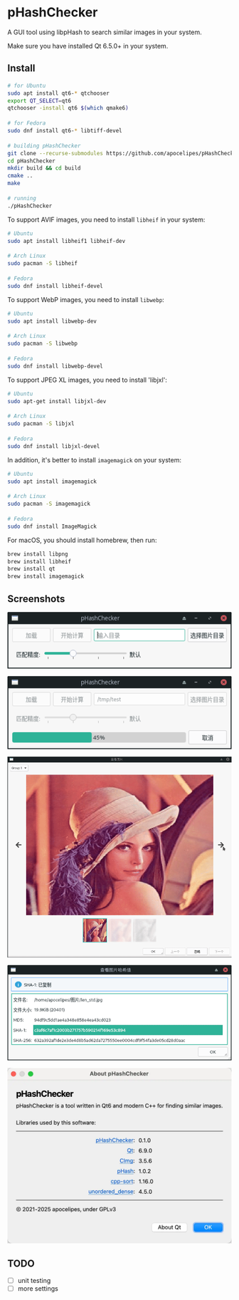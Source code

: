 # pHashChecker

A GUI tool using libpHash to search similar images in your system.

Make sure you have installed Qt 6.5.0+ in your system.

## Install

```bash
# for Ubuntu
sudo apt install qt6-* qtchooser
export QT_SELECT=qt6
qtchooser -install qt6 $(which qmake6)

# for Fedora
sudo dnf install qt6-* libtiff-devel

# building pHashChecker
git clone --recurse-submodules https://github.com/apocelipes/pHashChecker
cd pHashChecker
mkdir build && cd build
cmake ..
make

# running
./pHashChecker
```

To support AVIF images, you need to install `libheif` in your system:

```bash
# Ubuntu
sudo apt install libheif1 libheif-dev

# Arch Linux
sudo pacman -S libheif

# Fedora
sudo dnf install libheif-devel
```

To support WebP images, you need to install `libwebp`:

```bash
# Ubuntu
sudo apt install libwebp-dev

# Arch Linux
sudo pacman -S libwebp

# Fedora
sudo dnf install libwebp-devel
```

To support JPEG XL images, you need to install 'libjxl':

```bash
# Ubuntu
sudo apt-get install libjxl-dev

# Arch Linux
sudo pacman -S libjxl

# Fedora
sudo dnf install libjxl-devel
```

In addition, it's better to install `imagemagick` on your system:

```bash
# Ubuntu
sudo apt install imagemagick

# Arch Linux
sudo pacman -S imagemagick

# Fedora
sudo dnf install ImageMagick
```

For macOS, you should install homebrew, then run:

```bash
brew install libpng
brew install libheif
brew install qt
brew install imagemagick
```

## Screenshots

![mainLayout](screenshots/main_layout.png)

![progressing](screenshots/progressing.png)

![imageViewer](screenshots/image_viewer.gif)

![imageViewer](screenshots/hash_dialog.png)

![aboutDialog](screenshots/about_dialog.webp)

## TODO

- [ ] unit testing
- [ ] more settings

